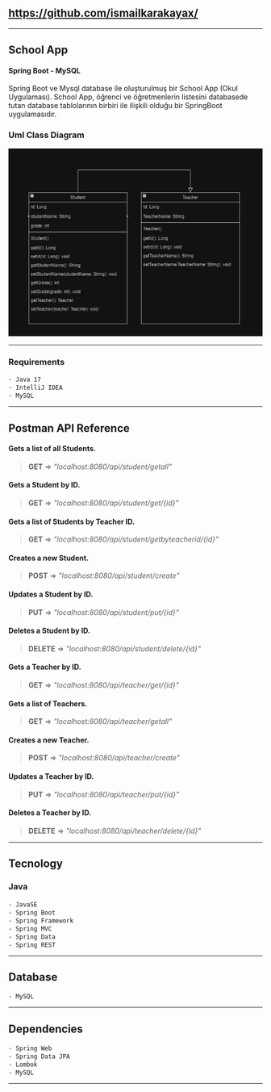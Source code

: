 ## https://github.com/ismailkarakayax/

---

## School App
#### Spring Boot - MySQL 
Spring Boot ve Mysql database ile oluşturulmuş bir School App (Okul Uygulaması). School App, öğrenci ve öğretmenlerin listesini databasede tutan database tablolarının birbiri ile ilişkili olduğu bir SpringBoot uygulamasıdır.

### Uml Class Diagram

![img.png](img.png)

---

### Requirements
    - Java 17
    - IntelliJ IDEA
    - MySQL
---

## Postman API Reference
#### Gets a list of all Students.
> **GET** => *"localhost:8080/api/student/getall"*
#### Gets a Student by ID.
> **GET** => *"localhost:8080/api/student/get/{id}"*
#### Gets a list of Students by Teacher ID.
> **GET** => *"localhost:8080/api/student/getbyteacherid/{id}"*
#### Creates a new Student.
> **POST** => *"localhost:8080/api/student/create"*
#### Updates a Student by ID.
> **PUT** => *"localhost:8080/api/student/put/{id}"*
#### Deletes a Student by ID.
> **DELETE** => *"localhost:8080/api/student/delete/{id}"* 

#### Gets a Teacher by ID.
> **GET** => *"localhost:8080/api/teacher/get/{id}"*
#### Gets a list of Teachers.
> **GET** => *"localhost:8080/api/teacher/getall"*
#### Creates a new Teacher.
> **POST** => *"localhost:8080/api/teacher/create"*
#### Updates a Teacher by ID.
> **PUT** => *"localhost:8080/api/teacher/put/{id}"*
#### Deletes a Teacher by ID.
> **DELETE** => *"localhost:8080/api/teacher/delete/{id}"*


---

## Tecnology
### Java
    
    - JavaSE
    - Spring Boot
    - Spring Framework
    - Spring MVC
    - Spring Data
    - Spring REST

---
## Database
    - MySQL

---
## Dependencies
    - Spring Web
    - Spring Data JPA
    - Lombok
    - MySQL
---


